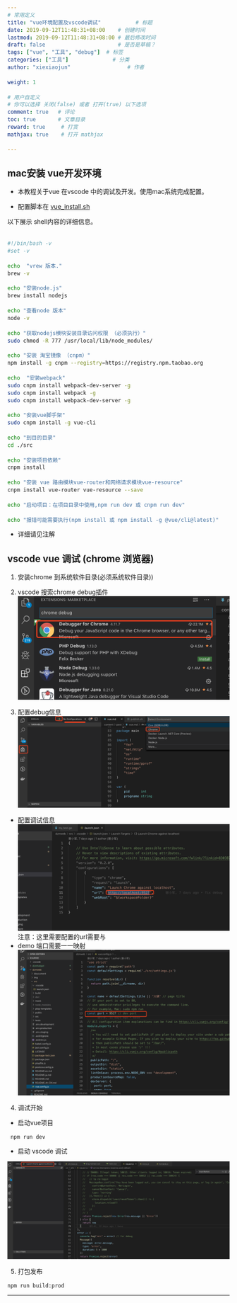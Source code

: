 ```yaml
---
# 常用定义
title: "vue环境配置及vscode调试"           # 标题
date: 2019-09-12T11:48:31+08:00    # 创建时间
lastmod: 2019-09-12T11:48:31+08:00 # 最后修改时间
draft: false                       # 是否是草稿？
tags: ["vue", "工具", "debug"]  # 标签
categories: ["工具"]              # 分类
author: "xiexiaojun"                  # 作者

weight: 1

# 用户自定义
# 你可以选择 关闭(false) 或者 打开(true) 以下选项
comment: true   # 评论
toc: true       # 文章目录
reward: true	 # 打赏
mathjax: true    # 打开 mathjax

---
```


## mac安装 vue开发环境

- 本教程关于vue 在vscode 中的调试及开发。使用mac系统完成配置。

- 配置脚本在 [vue_install.sh](/image/vue_install.sh)

以下展示 shell内容的详细信息。

```sh

#!/bin/bash -v
#set -v 

echo  "vrew 版本."
brew -v 

echo "安装node.js"
brew install nodejs

echo "查看node 版本"
node -v

echo "获取nodejs模块安装目录访问权限 （必须执行）"
sudo chmod -R 777 /usr/local/lib/node_modules/

echo "安装 淘宝镜像 （cnpm）"
npm install -g cnpm --registry=https://registry.npm.taobao.org

echo  "安装webpack"
sudo cnpm install webpack-dev-server -g 
sudo cnpm install webpack -g
sudo cnpm install webpack-dev-server -g 

echo "安装vue脚手架"
sudo cnpm install -g vue-cli

echo "到目的目录"
cd ./src

echo "安装项目依赖"
cnpm install

echo "安装 vue 路由模块vue-router和网络请求模块vue-resource"
cnpm install vue-router vue-resource --save

echo "启动项目：在项目目录中使用,npm run dev 或 cnpm run dev"

echo "报错可能需要执行(npm install 或 npm install -g @vue/cli@latest)"

```

- 详细请见注解

## vscode vue 调试 (chrome 浏览器)

1. 安装chrome 到系统软件目录(必须系统软件目录))

2. vscode 搜索chrome debug插件
![2](/image/vue1.png)

3. 配置debug信息
![3](/image/vue2.png)

 - 配置调试信息
 ![3](/image/vue3.png)
 注意：这里需要配置的url需要与
- demo 端口需要一一映射
![4](/image/vue4.png)


4. 调试开始

- 启动vue项目

```
 npm run dev
```
- 启动 vscode 调试

![5](/image/vue5.jpg)


5. 打包发布

```
npm run build:prod
```
----------

